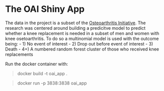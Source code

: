 # The OAI Shiny App
The data in the project is a subset of the [Osteoarthritis Initiative](https://nda.nih.gov/oai/). The research was centered around building a predicitve model to predict whether a knee replacement is needed in a subset of men and women with knee osetoarthritis. To do so a multinomial model is used with the outcome being:
    - 1) No event of interest
    - 2) Drop out before event of interest
    - 3) Death
    - 4+) A numbered random forest cluster of those who received knee replacements

Run the docker container with:
> docker build -t oai_app . 
 
> docker run -p 3838:3838 oai_app
